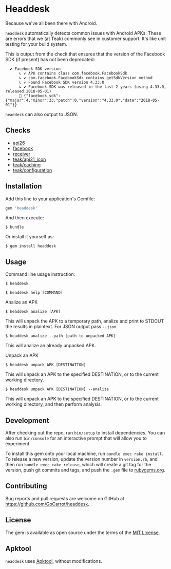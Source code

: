 # Headdesk

Because we've all been there with Android.

`headdesk` automatically detects common issues with Android APKs. These are errors that we (at Teak) commonly see in customer support. It's like unit testing for your build system.

This is output from the check that ensures that the version of the Facebook SDK (if present) has not been deprecated:

      ✔ Facebook SDK version
          ↳ ✔ APK contains class com.facebook.FacebookSdk
          ↳ ✔ com.facebook.FacebookSdk contains getSdkVersion method
          ↳ ✔ Found Facebook SDK version 4.33.0
          ↳ ✔ Facebook SDK was released in the last 2 years (using 4.33.0, released 2018-05-01)
          💾 {"facebook_sdk":{"major":4,"minor":33,"patch":0,"version":"4.33.0","date":"2018-05-01"}}

`headdesk` can also output to JSON.

## Checks
* [api26](docs/api26.md)
* [facebook](docs/facebook.md)
* [receiver](docs/receiver.md)
* [teak/api21_icon](docs/teak/api21_icon.md)
* [teak/caching](docs/teak/caching.md)
* [teak/configuration](docs/teak/configuration.md)

## Installation

Add this line to your application's Gemfile:

```ruby
gem 'headdesk'
```

And then execute:

    $ bundle

Or install it yourself as:

    $ gem install headdesk

## Usage

Command line usage instruction:

    $ headdesk

    $ headdesk help [COMMAND]

Analize an APK

    $ headdesk analize [APK]

This will unpack the APK to a temporary path, analize and print to STDOUT the results in plaintext. For JSON output pass `--json`.

    $ headdesk analize --path [path to unpacked APK]

This will analize an already unpacked APK.

Unpack an APK

    $ headdesk unpack APK [DESTINATION]

This will unpack an APK to the specified DESTINATION, or to the current working directory.

    $ headdesk unpack APK [DESTINATION] --analize

This will unpack an APK to the specified DESTINATION, or to the current working directory, and then perform analysis.

## Development

After checking out the repo, run `bin/setup` to install dependencies. You can also run `bin/console` for an interactive prompt that will allow you to experiment.

To install this gem onto your local machine, run `bundle exec rake install`. To release a new version, update the version number in `version.rb`, and then run `bundle exec rake release`, which will create a git tag for the version, push git commits and tags, and push the `.gem` file to [rubygems.org](https://rubygems.org).

## Contributing

Bug reports and pull requests are welcome on GitHub at https://github.com/GoCarrot/headdesk.

## License

The gem is available as open source under the terms of the [MIT License](https://opensource.org/licenses/MIT).

## Apktool

`headdesk` uses [Apktool](https://github.com/iBotPeaches/Apktool), without modifications.
